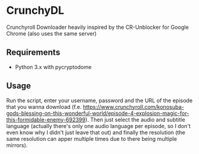 # CrunchyDL
Crunchyroll Downloader heavily inspired by the CR-Unblocker for Google Chrome (also uses the same server)

## Requirements
 - Python 3.x with pycryptodome

## Usage
Run the script, enter your username, password and the URL of the episode that you wanna download (f.e. https://www.crunchyroll.com/konosuba-gods-blessing-on-this-wonderful-world/episode-4-explosion-magic-for-this-formidable-enemy-692399). Then just select the audio and subtitle language (actually there's only one audio language per episode, so I don't even know why I didn't just leave that out) and finally the resolution (the same resolution can apper multiple times due to there being multiple mirrors).
